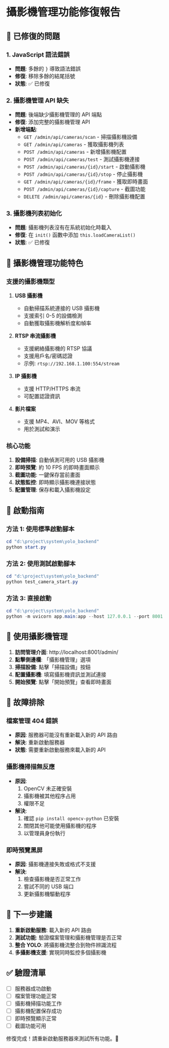 # 攝影機管理功能修復報告

## 🔧 已修復的問題

### 1. JavaScript 語法錯誤
- **問題**: 多餘的 `}` 導致語法錯誤
- **修復**: 移除多餘的結尾括號
- **狀態**: ✅ 已修復

### 2. 攝影機管理 API 缺失
- **問題**: 後端缺少攝影機管理的 API 端點
- **修復**: 添加完整的攝影機管理 API
- **新增端點**:
  - `GET /admin/api/cameras/scan` - 掃描攝影機設備
  - `GET /admin/api/cameras` - 獲取攝影機列表
  - `POST /admin/api/cameras` - 新增攝影機配置
  - `POST /admin/api/cameras/test` - 測試攝影機連接
  - `POST /admin/api/cameras/{id}/start` - 啟動攝影機
  - `POST /admin/api/cameras/{id}/stop` - 停止攝影機
  - `GET /admin/api/cameras/{id}/frame` - 獲取即時畫面
  - `POST /admin/api/cameras/{id}/capture` - 截圖功能
  - `DELETE /admin/api/cameras/{id}` - 刪除攝影機配置

### 3. 攝影機列表初始化
- **問題**: 攝影機列表沒有在系統初始化時載入
- **修復**: 在 `init()` 函數中添加 `this.loadCameraList()`
- **狀態**: ✅ 已修復

## 🎥 攝影機管理功能特色

### 支援的攝影機類型
1. **USB 攝影機**
   - 自動掃描系統連接的 USB 攝影機
   - 支援索引 0-5 的設備檢測
   - 自動獲取攝影機解析度和幀率

2. **RTSP 串流攝影機**
   - 支援網絡攝影機的 RTSP 協議
   - 支援用戶名/密碼認證
   - 示例: `rtsp://192.168.1.100:554/stream`

3. **IP 攝影機**
   - 支援 HTTP/HTTPS 串流
   - 可配置認證資訊

4. **影片檔案**
   - 支援 MP4、AVI、MOV 等格式
   - 用於測試和演示

### 核心功能
1. **設備掃描**: 自動偵測可用的 USB 攝影機
2. **即時預覽**: 約 10 FPS 的即時畫面顯示
3. **截圖功能**: 一鍵保存當前畫面
4. **狀態監控**: 即時顯示攝影機連接狀態
5. **配置管理**: 保存和載入攝影機設定

## 🚀 啟動指南

### 方法 1: 使用標準啟動腳本
```powershell
cd "d:\project\system\yolo_backend"
python start.py
```

### 方法 2: 使用測試啟動腳本
```powershell
cd "d:\project\system\yolo_backend"
python test_camera_start.py
```

### 方法 3: 直接啟動
```powershell
cd "d:\project\system\yolo_backend"
python -m uvicorn app.main:app --host 127.0.0.1 --port 8001
```

## 🎯 使用攝影機管理

1. **訪問管理介面**: http://localhost:8001/admin/
2. **點擊側邊欄**: 「攝影機管理」選項
3. **掃描設備**: 點擊「掃描設備」按鈕
4. **配置攝影機**: 填寫攝影機資訊並測試連接
5. **開始預覽**: 點擊「開始預覽」查看即時畫面

## 🐛 故障排除

### 檔案管理 404 錯誤
- **原因**: 服務器可能沒有重新載入新的 API 路由
- **解決**: 重新啟動服務器
- **狀態**: 需要重新啟動服務來載入新的 API

### 攝影機掃描無反應
- **原因**: 
  1. OpenCV 未正確安裝
  2. 攝影機被其他程序占用
  3. 權限不足
- **解決**: 
  1. 確認 `pip install opencv-python` 已安裝
  2. 關閉其他可能使用攝影機的程序
  3. 以管理員身份執行

### 即時預覽黑屏
- **原因**: 攝影機連接失敗或格式不支援
- **解決**: 
  1. 檢查攝影機是否正常工作
  2. 嘗試不同的 USB 端口
  3. 更新攝影機驅動程序

## 📝 下一步建議

1. **重新啟動服務**: 載入新的 API 路由
2. **測試功能**: 驗證檔案管理和攝影機管理是否正常
3. **整合 YOLO**: 將攝影機流整合到物件辨識流程
4. **多攝影機支援**: 實現同時監控多個攝影機

## ✅ 驗證清單

- [ ] 服務器成功啟動
- [ ] 檔案管理功能正常
- [ ] 攝影機掃描功能工作
- [ ] 攝影機配置保存成功
- [ ] 即時預覽顯示正常
- [ ] 截圖功能可用

修復完成！請重新啟動服務器來測試所有功能。🎉
